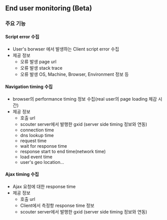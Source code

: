 ## End user monitoring (Beta)

### 주요 기능
#### Script error 수집
- User's borwser 에서 발생하는 Client script error 수집
- 제공 정보
    - 오류 발생 page url
    - 오류 발생 stack trace
    - 오류 발생 OS, Machine, Browser, Environment 정보 등

#### Navigation timing 수집
- browser의 performance timing 정보 수집(real user의 page loading 체감 시간)
- 제공 정보
    - 호출 url
    - scouter server에서 발행한 gxid (server side timing 정보와 연동)
    - connection time
    - dns lookup time
    - request time
    - wait for response time
    - response start to end time(network time)
    - load event time
    - user's geo location...

#### Ajax timing 수집
- Ajax 요청에 대한 response time
- 제공 정보
  - 호출 url
  - Client에서 측정항 response time 정보
  - scouter server에서 발행한 gxid (server side timing 정보와 연동)

